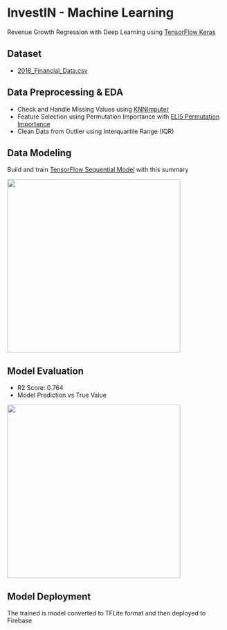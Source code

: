 # InvestIN - Machine Learning
Revenue Growth Regression with Deep Learning using [TensorFlow Keras](https://www.tensorflow.org/api_docs/python/tf/keras)

## Dataset
- [2018_Financial_Data.csv](https://www.kaggle.com/datasets/cnic92/200-financial-indicators-of-us-stocks-20142018?select=2018_Financial_Data.csv)

## Data Preprocessing & EDA
- Check and Handle Missing Values using [KNNImputer](https://scikit-learn.org/stable/modules/generated/sklearn.impute.KNNImputer.html)
- Feature Selection using Permutation Importance with [ELI5 Permutation Importance](https://eli5.readthedocs.io/en/latest/blackbox/permutation_importance.html)
- Clean Data from Outlier using Interquartile Range (IQR)

## Data Modeling
Build and train [TensorFlow Sequential Model](https://www.tensorflow.org/api_docs/python/tf/keras/Sequential) with this summary
<p><img src="https://github.com/ayaazzara/InvestIN/blob/ML/model%20summary.png" width="400"><p>

## Model Evaluation
- R2 Score: 0.764
- Model Prediction vs True Value
<p><img src="https://github.com/ayaazzara/InvestIN/blob/ML/true%20values%20vs%20prediction.png" width="400"><p>

## Model Deployment
The trained is model converted to TFLite format and then deployed to Firebase
